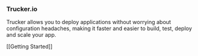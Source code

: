 ### Trucker.io
Trucker allows you to deploy applications without worrying about configuration headaches, making it faster and easier to build, test, deploy and scale your app.

[[Getting Started]]